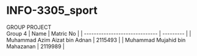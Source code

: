 # INFO-3305_sport
GROUP PROJECT <br>
Group 4
|            Name                | Matric No |
| ------------------------------ | --------- |
| Muhammad Azim Aizat bin Adnan  | 2115493   |
| Muhammad Mujahid bin Mahazanan | 2119989   |
